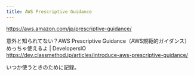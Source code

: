 ```yaml
---
title: AWS Prescriptive Guidance
---
```


https://aws.amazon.com/jp/prescriptive-guidance/

意外と知られてない？AWS Prescriptive Guidance（AWS規範的ガイダンス）めっちゃ使えるよ | DevelopersIO
https://dev.classmethod.jp/articles/introduce-aws-prescriptive-guidance/

いつか使うときのために記録。

